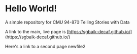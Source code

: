 # Hello World!
A simple repository for CMU 94-870 Telling Stories with Data

A link to the main, live page is [https://sgbaik-decaf.github.io/](https://sgbaik-decaf.github.io/)

Here's a link to a second page newfile2
